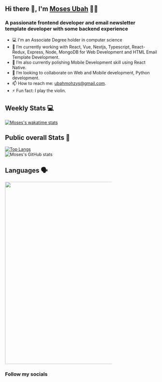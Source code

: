 ## Hi there 👋, I'm <a href="https://www.upwork.com/freelancers/~012163040271b5c61c" target="_blank">Moses Ubah</a> 👦🏽

### A passionate frontend developer and email newsletter template developer with some backend experience

- 💻 I'm an Associate Degree holder in computer science
- 🔭 I’m currently working with React, Vue, Nextjs, Typescript, React-Redux, Express, Node, MongoDB for Web Development and HTML Email Template Development.
- 🌱 I’m also currently polishing Mobile Development skill using React Native.
- 👯 I’m looking to collaborate on Web and Mobile development, Python development.
- 📫 How to reach me: ubahmohzys@gmail.com.
- ⚡ Fun fact: I play the violin.


## Weekly Stats 💻
[![Moses's wakatime stats](https://github-readme-stats.vercel.app/api/wakatime?username=mohzys23)](https://github.com/mohzys23/github-readme-stats)


## Public overall Stats 🚀
[![Top Langs](https://github-readme-stats.vercel.app/api/top-langs/?username=anuraghazra&layout=compact)](https://github.com/anuraghazra/github-readme-stats)
<br />
![Moses's GitHub stats](https://github-readme-stats.vercel.app/api?username=mohzys23&count_private=true&show_icons=true)



## Languages 🗣️
<img src="https://cr-skills-chart-widget.azurewebsites.net/api/api?username=mohzys23" width="600px" style="max-width: 70%" />

  ### Follow my socials<br>


  
